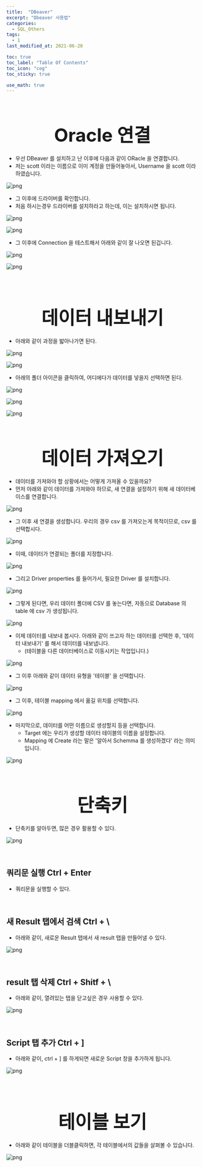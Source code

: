 ```yaml
---
title:  "DBeaver"
excerpt: "Dbeaver 사용법"
categories:
  - SQL_Others
tags:
  - 1
last_modified_at: 2021-06-20

toc: true
toc_label: "Table Of Contents"
toc_icon: "cog"
toc_sticky: true

use_math: true
---
```


<br>

# <center><font size="15">Oracle 연결</font></center> 

- 우선 DBeaver 를 설치하고 난 이후에 다음과 같이 ORacle 을 연결합니다.
- 저는 scott 이라는 이름으로 이미 계정을 만들어놓아서, Username 을 scott 이라 하였습니다.

![png](/assets/images/SQL_Basic/12_1.png)

- 그 이후에 드라이버를 확인합니다. 
- 처음 하시는경우 드라이버를 설치하라고 하는데, 이는 설치하시면 됩니다.

![png](/assets/images/SQL_Basic/12_2.png)

![png](/assets/images/SQL_Basic/12_3.png)

- 그 이후에 Connection 을 테스트해서 아래와 같이 잘 나오면 된겁니다.

![png](/assets/images/SQL_Basic/12_4.png)

![png](/assets/images/SQL_Basic/12_5.png)

<br>

<br>

# <center><font size="15">데이터 내보내기</font></center> 

- 아래와 같이 과정을 밟아나가면 된다. 

![png](/assets/images/SQL_Basic/12_6.png)

![png](/assets/images/SQL_Basic/12_7.png)

- 아래의 폴더 아이콘을 클릭하여, 어디에다가 데이터를 넣을지 선택하면 된다.

![png](/assets/images/SQL_Basic/12_8.png)

![png](/assets/images/SQL_Basic/12_9.png)

![png](/assets/images/SQL_Basic/12_10.png)

<br>

# <center><font size="15">데이터 가져오기</font></center> 

- 데이터를 가져와야 할 상황에서는 어떻게 가져올 수 있을까요? 
- 먼저 아래와 같이 데이터를 가져와야 하므로, 새 연결을 설정하기 위해 새 데이터베이스를 연결합니다. 

![png](/assets/images/SQL/6_1.png)

- 그 이후 새 연결을 생성합니다. 우리의 경우 csv 를 가져오는게 목적이므로, csv 를 선택합시다. 

![png](/assets/images/SQL/6_2.png)

- 이때, 데이터가 연결되는 폴더를 지정합니다. 

![png](/assets/images/SQL/6_3.png)

- 그리고 Driver properties 를 들어가서, 필요한 Driver 를 설치합니다. 

![png](/assets/images/SQL/6_4.png)

- 그렇게 된다면, 우리 데이터 폴더에 CSV 를 놓는다면, 자동으로 Database 의 table 에 csv 가 생성됩니다. 

![png](/assets/images/SQL/6_5.png)

- 이제 데이터를 내보내 봅시다. 아래와 같이 쓰고자 하는 데이터를 선택한 후, '데이터 내보내기' 를 해서 데이터를 내보냅니다.
  -  (테이블을 다른 데이터베이스로 이동시키는 작업입니다.)

![png](/assets/images/SQL/6_6.png)

- 그 이후 아래와 같이 데이터 유형을 '테이블' 을 선택합니다. 

![png](/assets/images/SQL/6_8.png)

- 그 이후, 테이블 mapping 에서 옮길 위치를 선택합니다. 

![png](/assets/images/SQL/6_9.png)

- 마지막으로, 데이터를 어떤 이름으로 생성할지 등을 선택합니다. 
  - Target 에는 우리가 생성할 데이터 테이블의 이름을 설정합니다. 
  - Mapping 에 Create 라는 말은 '알아서 Schemma 를 생성하겠다' 라는 의미입니다. 

![png](/assets/images/SQL/6_10.png)

<br>

# <center><font size="15">단축키</font></center> 

- 단축키를 알아두면, 많은 경우 활용할 수 있다.

![png](/assets/images/SQL_Basic/12_12.png)

<br>

## 쿼리문 실행 Ctrl + Enter

- 쿼리문을 실행할 수 있다.

<br>

## 새 Result 탭에서 검색 Ctrl + \

- 아래와 같이, 새로운 Result 탭에서 새 result 탭을 만들어낼 수 있다.

![png](/assets/images/SQL_Basic/12_11.png)

<br>

## result 탭 삭제 Ctrl + Shitf + \ 

- 아래와 같이, 열려있는 탭을 닫고싶은 경우 사용할 수 있다. 

![png](/assets/images/SQL_Basic/12_13.png)

<br>

## Script 탭 추가 Ctrl + ]  

- 아래와 같이, ctrl + ] 를 하게되면 새로운 Script 창을 추가하게 됩니다.  

![png](/assets/images/SQL/1_2.png)

<br>

<br>

# <center><font size="15">테이블 보기</font></center> 

- 아래와 같이 테이블을 더블클릭하면, 각 테이블에서의 값들을 살펴볼 수 있습니다.

![png](/assets/images/SQL/1_1.png)



